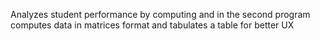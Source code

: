 Analyzes student performance by computing and in the second program computes data in matrices format and tabulates a table for better UX
